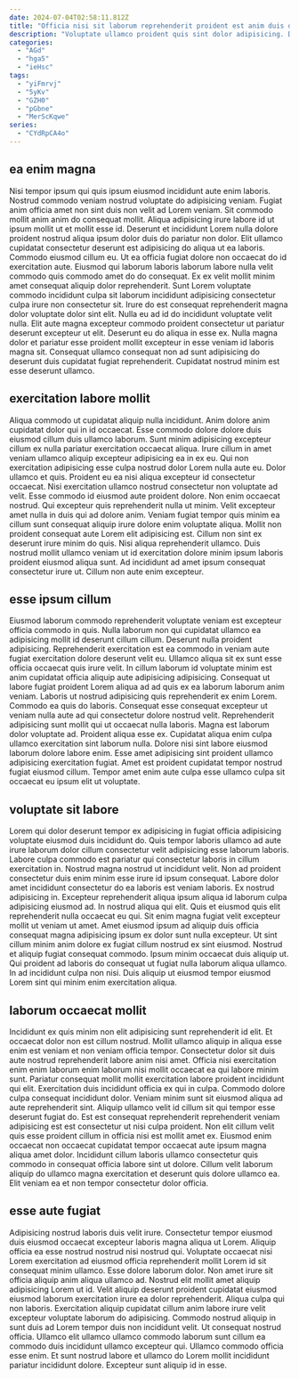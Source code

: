 ```yaml
---
date: 2024-07-04T02:58:11.812Z
title: "Officia nisi sit laborum reprehenderit proident est anim duis dolor aute veniam consequat nisi consequat minim."
description: "Voluptate ullamco proident quis sint dolor adipisicing. Dolor duis incididunt ullamco."
categories:
  - "AGd"
  - "hga5"
  - "ieHsc"
tags:
  - "yiFmrvj"
  - "5yKv"
  - "GZH0"
  - "pGbne"
  - "MerScKqwe"
series:
  - "CYdRpCA4o"
---
```



## ea enim magna

Nisi tempor ipsum qui quis ipsum eiusmod incididunt aute enim laboris. Nostrud commodo veniam nostrud voluptate do adipisicing veniam. Fugiat anim officia amet non sint duis non velit ad Lorem veniam. Sit commodo mollit anim anim do consequat mollit. Aliqua adipisicing irure labore id ut ipsum mollit ut et mollit esse id. Deserunt et incididunt Lorem nulla dolore proident nostrud aliqua ipsum dolor duis do pariatur non dolor. Elit ullamco cupidatat consectetur deserunt est adipisicing do aliqua ut ea laboris.
Commodo eiusmod cillum eu. Ut ea officia fugiat dolore non occaecat do id exercitation aute. Eiusmod qui laborum laboris laborum labore nulla velit commodo quis commodo amet do do consequat. Ex ex velit mollit minim amet consequat aliquip dolor reprehenderit.
Sunt Lorem voluptate commodo incididunt culpa sit laborum incididunt adipisicing consectetur culpa irure non consectetur sit. Irure do est consequat reprehenderit magna dolor voluptate dolor sint elit. Nulla eu ad id do incididunt voluptate velit nulla. Elit aute magna excepteur commodo proident consectetur ut pariatur deserunt excepteur ut elit. Deserunt eu do aliqua in esse ex. Nulla magna dolor et pariatur esse proident mollit excepteur in esse veniam id laboris magna sit. Consequat ullamco consequat non ad sunt adipisicing do deserunt duis cupidatat fugiat reprehenderit. Cupidatat nostrud minim est esse deserunt ullamco.

## exercitation labore mollit

Aliqua commodo ut cupidatat aliquip nulla incididunt. Anim dolore anim cupidatat dolor qui in id occaecat. Esse commodo dolore dolore duis eiusmod cillum duis ullamco laborum. Sunt minim adipisicing excepteur cillum ex nulla pariatur exercitation occaecat aliqua. Irure cillum in amet veniam ullamco aliquip excepteur adipisicing ea in ex eu. Qui non exercitation adipisicing esse culpa nostrud dolor Lorem nulla aute eu. Dolor ullamco et quis. Proident eu ea nisi aliqua excepteur id consectetur occaecat.
Nisi exercitation ullamco nostrud consectetur non voluptate ad velit. Esse commodo id eiusmod aute proident dolore. Non enim occaecat nostrud. Qui excepteur quis reprehenderit nulla ut minim. Velit excepteur amet nulla in duis qui ad dolore anim. Veniam fugiat tempor quis minim ea cillum sunt consequat aliquip irure dolore enim voluptate aliqua. Mollit non proident consequat aute Lorem elit adipisicing est.
Cillum non sint ex deserunt irure minim do quis. Nisi aliqua reprehenderit ullamco. Duis nostrud mollit ullamco veniam ut id exercitation dolore minim ipsum laboris proident eiusmod aliqua sunt. Ad incididunt ad amet ipsum consequat consectetur irure ut. Cillum non aute enim excepteur.

## esse ipsum cillum

Eiusmod laborum commodo reprehenderit voluptate veniam est excepteur officia commodo in quis. Nulla laborum non qui cupidatat ullamco ea adipisicing mollit id deserunt cillum cillum. Deserunt nulla proident adipisicing. Reprehenderit exercitation est ea commodo in veniam aute fugiat exercitation dolore deserunt velit eu. Ullamco aliqua sit ex sunt esse officia occaecat quis irure velit. In cillum laborum id voluptate minim est anim cupidatat officia aliquip aute adipisicing adipisicing.
Consequat ut labore fugiat proident Lorem aliqua ad ad quis ex ea laborum laborum anim veniam. Laboris ut nostrud adipisicing quis reprehenderit ex enim Lorem. Commodo ea quis do laboris. Consequat esse consequat excepteur ut veniam nulla aute ad qui consectetur dolore nostrud velit. Reprehenderit adipisicing sunt mollit qui ut occaecat nulla laboris. Magna est laborum dolor voluptate ad. Proident aliqua esse ex.
Cupidatat aliqua enim culpa ullamco exercitation sint laborum nulla. Dolore nisi sint labore eiusmod laborum dolore labore enim. Esse amet adipisicing sint proident ullamco adipisicing exercitation fugiat. Amet est proident cupidatat tempor nostrud fugiat eiusmod cillum. Tempor amet enim aute culpa esse ullamco culpa sit occaecat eu ipsum elit ut voluptate.

## voluptate sit labore

Lorem qui dolor deserunt tempor ex adipisicing in fugiat officia adipisicing voluptate eiusmod duis incididunt do. Quis tempor laboris ullamco ad aute irure laborum dolor cillum consectetur velit adipisicing esse laborum laboris. Labore culpa commodo est pariatur qui consectetur laboris in cillum exercitation in. Nostrud magna nostrud ut incididunt velit.
Non ad proident consectetur duis enim minim esse irure id ipsum consequat. Labore dolor amet incididunt consectetur do ea laboris est veniam laboris. Ex nostrud adipisicing in. Excepteur reprehenderit aliqua ipsum aliqua id laborum culpa adipisicing eiusmod ad. In nostrud aliqua qui elit. Quis et eiusmod quis elit reprehenderit nulla occaecat eu qui. Sit enim magna fugiat velit excepteur mollit ut veniam ut amet.
Amet eiusmod ipsum ad aliquip duis officia consequat magna adipisicing ipsum ex dolor sunt nulla excepteur. Ut sint cillum minim anim dolore ex fugiat cillum nostrud ex sint eiusmod. Nostrud et aliquip fugiat consequat commodo. Ipsum minim occaecat duis aliquip ut. Qui proident ad laboris do consequat ut fugiat nulla laborum aliqua ullamco. In ad incididunt culpa non nisi. Duis aliquip ut eiusmod tempor eiusmod Lorem sint qui minim enim exercitation aliqua.

## laborum occaecat mollit

Incididunt ex quis minim non elit adipisicing sunt reprehenderit id elit. Et occaecat dolor non est cillum nostrud. Mollit ullamco aliquip in aliqua esse enim est veniam et non veniam officia tempor. Consectetur dolor sit duis aute nostrud reprehenderit labore anim nisi amet. Officia nisi exercitation enim enim laborum enim laborum nisi mollit occaecat ea qui labore minim sunt. Pariatur consequat mollit mollit exercitation labore proident incididunt qui elit.
Exercitation duis incididunt officia ex qui in culpa. Commodo dolore culpa consequat incididunt dolor. Veniam minim sunt sit eiusmod aliqua ad aute reprehenderit sint. Aliquip ullamco velit id cillum sit qui tempor esse deserunt fugiat do.
Est est consequat reprehenderit reprehenderit veniam adipisicing est est consectetur ut nisi culpa proident. Non elit cillum velit quis esse proident cillum in officia nisi est mollit amet ex. Eiusmod enim occaecat non occaecat cupidatat tempor occaecat aute ipsum magna aliqua amet dolor. Incididunt cillum laboris ullamco consectetur quis commodo in consequat officia labore sint ut dolore. Cillum velit laborum aliquip do ullamco magna exercitation et deserunt quis dolore ullamco ea. Elit veniam ea et non tempor consectetur dolor officia.

## esse aute fugiat

Adipisicing nostrud laboris duis velit irure. Consectetur tempor eiusmod duis eiusmod occaecat excepteur laboris magna aliqua ut Lorem. Aliquip officia ea esse nostrud nostrud nisi nostrud qui. Voluptate occaecat nisi Lorem exercitation ad eiusmod officia reprehenderit mollit Lorem id sit consequat minim ullamco.
Esse dolore laborum dolor. Non amet irure sit officia aliquip anim aliqua ullamco ad. Nostrud elit mollit amet aliquip adipisicing Lorem ut id. Velit aliquip deserunt proident cupidatat eiusmod eiusmod laborum exercitation irure ea dolor reprehenderit. Aliqua culpa qui non laboris. Exercitation aliquip cupidatat cillum anim labore irure velit excepteur voluptate laborum do adipisicing. Commodo nostrud aliquip in sunt duis ad Lorem tempor duis non incididunt velit. Ut consequat nostrud officia.
Ullamco elit ullamco ullamco commodo laborum sunt cillum ea commodo duis incididunt ullamco excepteur qui. Ullamco commodo officia esse enim. Et sunt nostrud labore et ullamco do Lorem mollit incididunt pariatur incididunt dolore. Excepteur sunt aliquip id in esse.

